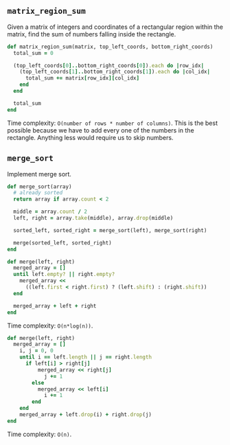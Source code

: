 ## `matrix_region_sum`

Given a matrix of integers and coordinates of a rectangular region
within the matrix, find the sum of numbers falling inside the
rectangle.

```ruby
def matrix_region_sum(matrix, top_left_coords, bottom_right_coords)
  total_sum = 0

  (top_left_coords[0]..bottom_right_coords[0]).each do |row_idx|
    (top_left_coords[1]..bottom_right_coords[1]).each do |col_idx|
      total_sum += matrix[row_idx][col_idx]
    end
  end

  total_sum
end
```

Time complexity: `O(number of rows * number of columns)`. This is the
best possible because we have to add every one of the numbers in the
rectangle. Anything less would require us to skip numbers.

## `merge_sort`

Implement merge sort.

```ruby
def merge_sort(array)
  # already sorted
  return array if array.count < 2

  middle = array.count / 2
  left, right = array.take(middle), array.drop(middle)

  sorted_left, sorted_right = merge_sort(left), merge_sort(right)

  merge(sorted_left, sorted_right)
end

def merge(left, right)
  merged_array = []
  until left.empty? || right.empty?
    merged_array <<
      ((left.first < right.first) ? (left.shift) : (right.shift))
  end

  merged_array + left + right
end
```

Time complexity: `O(n*log(n))`.

```ruby
def merge(left, right)
  merged_array = []
	i, j = 0, 0
	until i == left.length || j == right.length
	  if left[i] > right[j] 
		  merged_array << right[j]
			j += 1
		else
		  merged_array << left[i]
			i += 1
		end
	end
	merged_array + left.drop(i) + right.drop(j)
end
```

Time complexity: `O(n)`.
